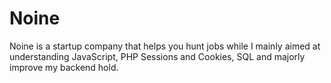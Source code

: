 # Noine
Noine is a startup company that helps you hunt jobs while I mainly aimed at understanding JavaScript, PHP Sessions and Cookies, SQL and majorly improve my backend hold.
